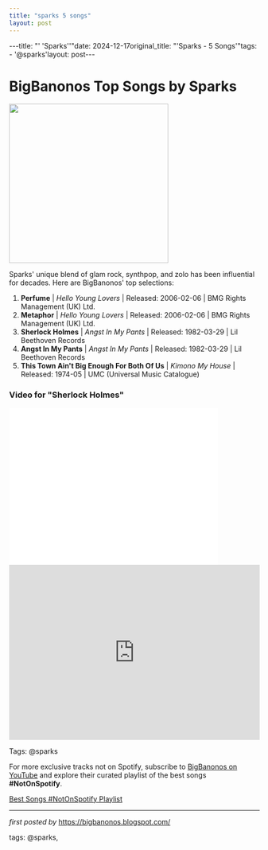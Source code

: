 ```yaml
---
title: "sparks 5 songs"
layout: post
---
```

---title: "' 'Sparks''"date: 2024-12-17original_title: "'Sparks - 5 Songs'"tags:  - '@sparks'layout: post---<h1>BigBanonos Top Songs by Sparks</h1><div class="separator"><a href="https://uploads.nialler9.com/wp-content/uploads/2014/01/03172439/1974-08_bravo.jpg" ><img alt="" border="0" width="320" data-original-height="1184" data-original-width="1800" src="https://uploads.nialler9.com/wp-content/uploads/2014/01/03172439/1974-08_bravo.jpg"/></a></div> <p>Sparks' unique blend of glam rock, synthpop, and zolo has been influential for decades. Here are BigBanonos' top selections:</p> <ol> <li><strong>Perfume</strong> | <em>Hello Young Lovers</em> | Released: 2006-02-06 | BMG Rights Management (UK) Ltd.</li> <li><strong>Metaphor</strong> | <em>Hello Young Lovers</em> | Released: 2006-02-06 | BMG Rights Management (UK) Ltd.</li> <li><strong>Sherlock Holmes</strong> | <em>Angst In My Pants</em> | Released: 1982-03-29 | Lil Beethoven Records</li> <li><strong>Angst In My Pants</strong> | <em>Angst In My Pants</em> | Released: 1982-03-29 | Lil Beethoven Records</li> <li><strong>This Town Ain't Big Enough For Both Of Us</strong> | <em>Kimono My House</em> | Released: 1974-05 | UMC (Universal Music Catalogue)</li></ol><h3> Video for "Sherlock Holmes"</h3><iframe allowfullscreen="" frameborder="0" height="315" src="//www.youtube.com/embed/ZeqPmPKcHXA" width="420"></iframe> <div> <iframe allow="autoplay; clipboard-write; encrypted-media; fullscreen; picture-in-picture" frameborder="0" height="352" loading="lazy" src="https://open.spotify.com/embed/playlist/7CfbXLnlUnJexkPlWDYCy5?utm_source=generator" width="100%"></iframe></div><p>Tags: @sparks</p><!--Subscribe and Playlist Links--><div>    <p>For more exclusive tracks not on Spotify, subscribe to <a href="https://www.youtube.com/@BigBanonos" target="_blank">BigBanonos on YouTube</a> and explore their curated playlist of the best songs <strong>#NotOnSpotify</strong>.</p>    <p><a href="https://www.youtube.com/playlist?list=PLtuNtuTatqI0kFahUCbtbfenC_ET5O_tr" target="_blank">Best Songs #NotOnSpotify Playlist<br /></a></p></div><hr /><p><em>first posted by</em> <a href="https://bigbanonos.blogspot.com/" rel="noopener" target="_new">https://bigbanonos.blogspot.com/</a></p><p>tags: @sparks,</p>